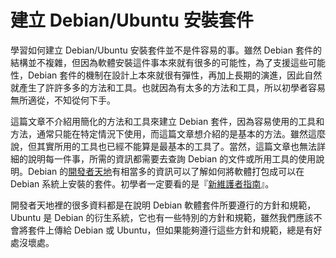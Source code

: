 # 建立 Debian/Ubuntu 安裝套件

學習如何建立 Debian/Ubuntu 安裝套件並不是件容易的事。雖然 Debian 套件的結構並不複雜，但因為軟體安裝這件事本來就有很多的可能性，為了支援這些可能性，Debian 套件的機制在設計上本來就很有彈性，再加上長期的演進，因此自然就產生了許許多多的方法和工具。也就因為有太多的方法和工具，所以初學者容易無所適從，不知從何下手。

這篇文章不介紹用簡化的方法和工具來建立 Debian 套件，因為容易使用的工具和方法，通常只能在特定情況下使用，而這篇文章想介紹的是基本的方法。雖然這麼說，但其實所用的工具也已經不能算是最基本的工具了。當然，這篇文章也無法詳細的說明每一件事，所需的資訊都需要去查詢 Debian 的文件或所用工具的使用說明。Debian 的[開發者天地](http://www.debian.org/devel/)有相當多的資訊可以了解如何將軟體打包成可以在 Debian 系統上安裝的套件。初學者一定要看的是『[新維護者指南](http://www.debian.org/doc/manuals/maint-guide/)』。

開發者天地裡的很多資料都是在說明 Debian 軟體套件所要遵行的方針和規範，Ubuntu 是 Debian 的衍生系統，它也有一些特別的方針和規範，雖然我們應該不會將套件上傳給 Debian 或 Ubuntu，但如果能夠遵行這些方針和規範，總是有好處沒壞處。


